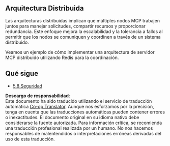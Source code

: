 <!--
CO_OP_TRANSLATOR_METADATA:
{
  "original_hash": "cd973a4e381337c6a3ac2443e7548e63",
  "translation_date": "2025-06-12T21:52:10+00:00",
  "source_file": "05-AdvancedTopics/mcp-scaling/README.md",
  "language_code": "es"
}
-->
## Arquitectura Distribuida

Las arquitecturas distribuidas implican que múltiples nodos MCP trabajen juntos para manejar solicitudes, compartir recursos y proporcionar redundancia. Este enfoque mejora la escalabilidad y la tolerancia a fallos al permitir que los nodos se comuniquen y coordinen a través de un sistema distribuido.

Veamos un ejemplo de cómo implementar una arquitectura de servidor MCP distribuido utilizando Redis para la coordinación.

## Qué sigue

- [5.8 Seguridad](../mcp-security/README.md)

**Descargo de responsabilidad**:  
Este documento ha sido traducido utilizando el servicio de traducción automática [Co-op Translator](https://github.com/Azure/co-op-translator). Aunque nos esforzamos por la precisión, tenga en cuenta que las traducciones automáticas pueden contener errores o inexactitudes. El documento original en su idioma nativo debe considerarse la fuente autorizada. Para información crítica, se recomienda una traducción profesional realizada por un humano. No nos hacemos responsables de malentendidos o interpretaciones erróneas derivadas del uso de esta traducción.